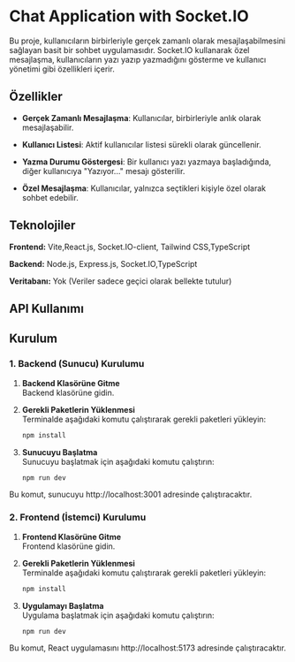 
# Chat Application with Socket.IO

Bu proje, kullanıcıların birbirleriyle gerçek zamanlı olarak mesajlaşabilmesini sağlayan basit bir sohbet uygulamasıdır. Socket.IO kullanarak özel mesajlaşma, kullanıcıların yazı yazıp yazmadığını gösterme ve kullanıcı yönetimi gibi özellikleri içerir.


## Özellikler

- **Gerçek Zamanlı Mesajlaşma**: Kullanıcılar, birbirleriyle anlık olarak mesajlaşabilir.
  
- **Kullanıcı Listesi**: Aktif kullanıcılar listesi sürekli olarak güncellenir.

- **Yazma Durumu Göstergesi**: Bir kullanıcı yazı yazmaya başladığında, diğer kullanıcıya "Yazıyor..." mesajı gösterilir.

- **Özel Mesajlaşma**: Kullanıcılar, yalnızca seçtikleri kişiyle özel olarak sohbet edebilir.


## Teknolojiler

**Frontend:** Vite,React.js, Socket.IO-client, Tailwind CSS,TypeScript

**Backend:** Node.js, Express.js, Socket.IO,TypeScript

**Veritabanı:** Yok (Veriler sadece geçici olarak bellekte tutulur)


## API Kullanımı

## Kurulum

### 1. Backend (Sunucu) Kurulumu

1. **Backend Klasörüne Gitme**  
   Backend klasörüne gidin.

2. **Gerekli Paketlerin Yüklenmesi**  
   Terminalde aşağıdaki komutu çalıştırarak gerekli paketleri yükleyin:
   ```bash
   npm install

3. **Sunucuyu Başlatma**  
   Sunucuyu başlatmak için aşağıdaki komutu çalıştırın:
   ```bash
   npm run dev

Bu komut, sunucuyu http://localhost:3001 adresinde çalıştıracaktır.

### 2. Frontend (İstemci) Kurulumu

1. **Frontend Klasörüne Gitme**  
   Frontend klasörüne gidin.

2. **Gerekli Paketlerin Yüklenmesi**  
   Terminalde aşağıdaki komutu çalıştırarak gerekli paketleri yükleyin:
   ```bash
   npm install

3. **Uygulamayı Başlatma**  
   Uygulama başlatmak için aşağıdaki komutu çalıştırın:
   ```bash
   npm run dev

Bu komut, React uygulamasını http://localhost:5173 adresinde çalıştıracaktır.

  
